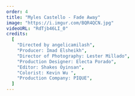 ```yaml
---
order: 4
title: "Myles Castello - Fade Away"
image: "https://i.imgur.com/BQR4QCN.jpg"
videoURL: "RdTjb46LI_0"
credits:
  [
    "Directed by angelicamilash",
    "Producer: Imad Elsheikh",
    "Director of Photography: Lester Millado",
    "Production Designer: Electa Porado",
    "Editor: Shakes Oyinsan",
    "Colorist: Kevin Wu ",
    "Production Company: PIQUE",
  ]
---
```

